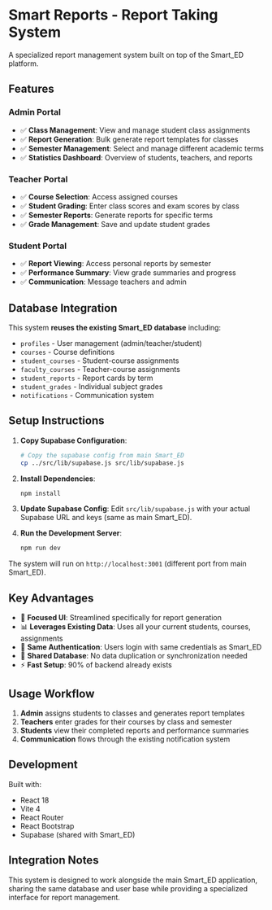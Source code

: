 # Smart Reports - Report Taking System

A specialized report management system built on top of the Smart_ED platform.

## Features

### Admin Portal
- ✅ **Class Management**: View and manage student class assignments
- ✅ **Report Generation**: Bulk generate report templates for classes
- ✅ **Semester Management**: Select and manage different academic terms
- ✅ **Statistics Dashboard**: Overview of students, teachers, and reports

### Teacher Portal  
- ✅ **Course Selection**: Access assigned courses
- ✅ **Student Grading**: Enter class scores and exam scores by class
- ✅ **Semester Reports**: Generate reports for specific terms
- ✅ **Grade Management**: Save and update student grades

### Student Portal
- ✅ **Report Viewing**: Access personal reports by semester
- ✅ **Performance Summary**: View grade summaries and progress
- ✅ **Communication**: Message teachers and admin

## Database Integration

This system **reuses the existing Smart_ED database** including:
- `profiles` - User management (admin/teacher/student)
- `courses` - Course definitions
- `student_courses` - Student-course assignments  
- `faculty_courses` - Teacher-course assignments
- `student_reports` - Report cards by term
- `student_grades` - Individual subject grades
- `notifications` - Communication system

## Setup Instructions

1. **Copy Supabase Configuration**:
   ```bash
   # Copy the supabase config from main Smart_ED
   cp ../src/lib/supabase.js src/lib/supabase.js
   ```

2. **Install Dependencies**:
   ```bash
   npm install
   ```

3. **Update Supabase Config**:
   Edit `src/lib/supabase.js` with your actual Supabase URL and keys (same as main Smart_ED).

4. **Run the Development Server**:
   ```bash
   npm run dev
   ```

The system will run on `http://localhost:3001` (different port from main Smart_ED).

## Key Advantages

- 🎯 **Focused UI**: Streamlined specifically for report generation
- 📊 **Leverages Existing Data**: Uses all your current students, courses, assignments  
- 🔄 **Same Authentication**: Users login with same credentials as Smart_ED
- 💾 **Shared Database**: No data duplication or synchronization needed
- ⚡ **Fast Setup**: 90% of backend already exists

## Usage Workflow

1. **Admin** assigns students to classes and generates report templates
2. **Teachers** enter grades for their courses by class and semester  
3. **Students** view their completed reports and performance summaries
4. **Communication** flows through the existing notification system

## Development

Built with:
- React 18
- Vite 4  
- React Router
- React Bootstrap
- Supabase (shared with Smart_ED)

## Integration Notes

This system is designed to work alongside the main Smart_ED application, sharing the same database and user base while providing a specialized interface for report management. 